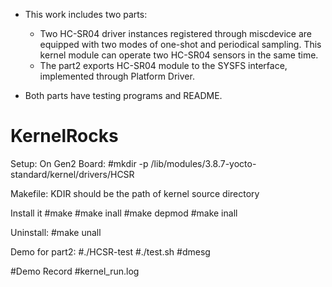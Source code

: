 *   This work includes two parts:
    *   Two HC-SR04 driver instances registered through miscdevice are equipped with two modes of one-shot and periodical sampling. This kernel module can operate two HC-SR04 sensors in the same time.
    *   The part2 exports HC-SR04 module to the SYSFS interface, implemented through Platform Driver.

*   Both parts have testing programs and README.
# KernelRocks

Setup:
On Gen2 Board:
#mkdir -p /lib/modules/3.8.7-yocto-standard/kernel/drivers/HCSR

Makefile:
KDIR should be the path of kernel source directory

Install it
  #make
  #make inall
  #make depmod
  #make inall

Uninstall:
  #make unall

Demo for part2:
 #./HCSR-test
 #./test.sh
 #dmesg


#Demo Record
#kernel_run.log
